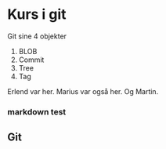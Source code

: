 # Kurs i git

Git sine 4 objekter

1. BLOB
2. Commit
3. Tree
4. Tag

Erlend var her.
Marius var også her.
Og Martin.

### markdown test

Git
---

